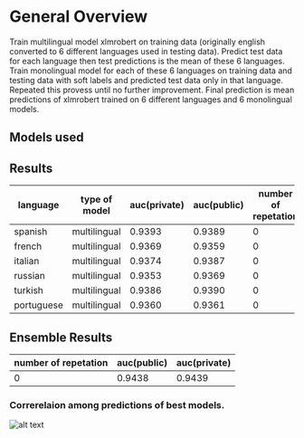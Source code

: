 # General Overview
Train multilingual model xlmrobert on training data (originally english converted to 6 different languages used in testing data). Predict test data for each language then test predictions is the mean of these 6 languages. Train monolingual model for each of these 6 languages on training data and testing data with soft labels and predicted test data only in that language. Repeated this provess until no further improvement. Final prediction is mean predictions of xlmrobert trained on 6 different languages and 6 monolingual models.

## Models used




## Results

language| type of model | auc(private)|auc(public)|number of repetation
--- | --- | ---| ---|---
spanish|multilingual|0.9393|0.9389|0
french|multilingual|0.9369|0.9359|0
italian|multilingual|0.9374|0.9387|0
russian|multilingual|0.9353|0.9369|0
turkish|multilingual|0.9386|0.9390|0
portuguese|multilingual|0.9360|0.9361|0



## Ensemble Results

 number of repetation|auc(public)|auc(private)
 |---|--- | ---
 0|0.9438|0.9439 
 
 
 
 ### Correrelaion among predictions of best models.
![alt text]()
